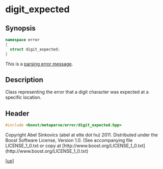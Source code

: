 # digit_expected

## Synopsis

```cpp
namespace error
{
  struct digit_expected;
}
```

This is a [parsing error message](parsing_error_message.html).

## Description

Class representing the error that a digit character was expected at a specific
location.

## Header

```cpp
#include <boost/metaparse/error/digit_expected.hpp>
```

<p class="copyright">
Copyright Abel Sinkovics (abel at elte dot hu) 2011.
Distributed under the Boost Software License, Version 1.0.
(See accompanying file LICENSE_1_0.txt or copy at
[http://www.boost.org/LICENSE_1_0.txt](http://www.boost.org/LICENSE_1_0.txt)
</p>

[[up]](reference.html)

